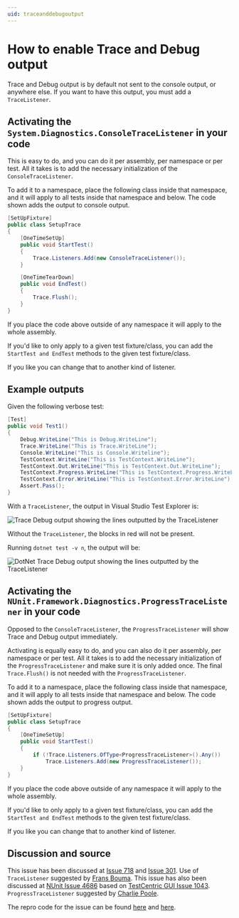 ```yaml
---
uid: traceanddebugoutput
---
```


# How to enable Trace and Debug output

Trace and Debug output is by default not sent to the console output, or anywhere else.  If you want to have this output,
you must add a `TraceListener`.

## Activating the `System.Diagnostics.ConsoleTraceListener` in your code

This is easy to do, and you can do it per assembly, per namespace or per test.  All it takes is to add the necessary
initialization of the `ConsoleTraceListener`.

To add it to a namespace, place the following class inside that namespace, and it will apply to all tests inside that
namespace and below.  The code shown adds the output to console output.

```csharp
[SetUpFixture]
public class SetupTrace
{
    [OneTimeSetUp]
    public void StartTest()
    {
        Trace.Listeners.Add(new ConsoleTraceListener());
    }

    [OneTimeTearDown]
    public void EndTest()
    {
        Trace.Flush();
    }
}
```

If you place the code above outside of any namespace it will apply to the whole assembly.

If you'd like to only apply to a given test fixture/class, you can add the `StartTest and EndTest` methods to the given
test fixture/class.

If you like you can change that to another kind of listener.

## Example outputs

Given the following verbose test:

```csharp
[Test]
public void Test1()
{
    Debug.WriteLine("This is Debug.WriteLine");
    Trace.WriteLine("This is Trace.WriteLine");
    Console.WriteLine("This is Console.Writeline");
    TestContext.WriteLine("This is TestContext.WriteLine");
    TestContext.Out.WriteLine("This is TestContext.Out.WriteLine");
    TestContext.Progress.WriteLine("This is TestContext.Progress.WriteLine");
    TestContext.Error.WriteLine("This is TestContext.Error.WriteLine");
    Assert.Pass();
}
```

With a `TraceListener`, the output in Visual Studio Test Explorer is:

![Trace Debug output showing the lines outputted by the TraceListener](../../../../images/TraceDebug1.png)

Without the `TraceListener`, the blocks in red will not be present.

Running `dotnet test -v n`, the output will be:

![DotNet Trace Debug output showing the lines outputted by the TraceListener](../../../../images/TraceDebug2.png)

## Activating the `NUnit.Framework.Diagnostics.ProgressTraceListener` in your code

Opposed to the `ConsoleTraceListener`, the `ProgressTraceListener` will show Trace and Debug output immediately.

Activating is equally easy to do, and you can also do it per assembly, per namespace or per test.  All it takes is to
add the necessary initialization of the `ProgressTraceListener` and make sure it is only added once.  The final
`Trace.Flush()` is not needed with the `ProgressTraceListener`.

To add it to a namespace, place the following class inside that namespace, and it will apply to all tests inside that
namespace and below.  The code shown adds the output to progress output.

```csharp
[SetUpFixture]
public class SetupTrace
{
    [OneTimeSetUp]
    public void StartTest()
    {
        if (!Trace.Listeners.OfType<ProgressTraceListener>().Any())
            Trace.Listeners.Add(new ProgressTraceListener());
    }
}
```

If you place the code above outside of any namespace it will apply to the whole assembly.

If you'd like to only apply to a given test fixture/class, you can add the `StartTest and EndTest` methods to the given
test fixture/class.

If you like you can change that to another kind of listener.

## Discussion and source

This issue has been discussed at [Issue 718](https://github.com/nunit/nunit3-vs-adapter/issues/718) and
[Issue 301](https://github.com/nunit/nunit3-vs-adapter/issues/301).  Use of `TraceListener` suggested by
[Frans Bouma](https://github.com/FransBouma).  This issue has also been discussed at
[NUnit Issue 4686](https://github.com/nunit/nunit/issues/4686) based on
[TestCentric GUI Issue 1043](https://github.com/TestCentric/testcentric-gui/issues/1043).  `ProgressTraceListener`
suggested by [Charlie Poole](https://github.com/CharliePoole).

The repro code for the issue can be found
[here](https://github.com/nunit/nunit3-vs-adapter.issues/tree/master/Issue718) and
[here](https://github.com/TestCentric/testcentric-gui/issues/1043).
